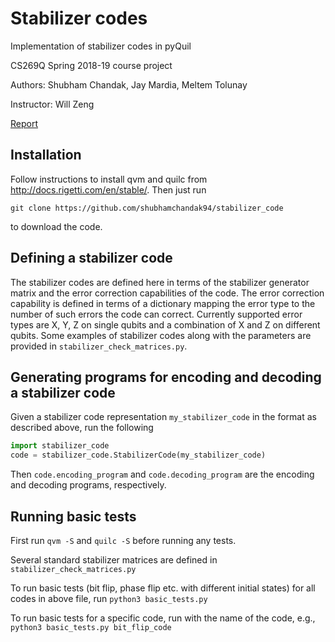 # Stabilizer codes
Implementation of stabilizer codes in pyQuil

CS269Q Spring 2018-19 course project

Authors: Shubham Chandak, Jay Mardia, Meltem Tolunay

Instructor: Will Zeng

[Report](https://github.com/shubhamchandak94/stabilizer_code/blob/master/stabilizer_code_report.pdf)

## Installation
Follow instructions to install qvm and quilc from http://docs.rigetti.com/en/stable/.
Then just run
```
git clone https://github.com/shubhamchandak94/stabilizer_code
```
to download the code.

## Defining a stabilizer code
The stabilizer codes are defined here in terms of the stabilizer generator matrix and the error correction capabilities of the code. The error correction capability is defined in terms of a dictionary mapping the error type to the number of such errors the code can correct. Currently supported error types are X, Y, Z on single qubits and a combination of X and Z on different qubits. Some examples of stabilizer codes along with the parameters are provided in `stabilizer_check_matrices.py`.

## Generating programs for encoding and decoding a stabilizer code
Given a stabilizer code representation `my_stabilizer_code` in the format as described above, run the following
```python
import stabilizer_code
code = stabilizer_code.StabilizerCode(my_stabilizer_code)
```

Then `code.encoding_program` and `code.decoding_program` are the encoding and decoding programs, respectively.

## Running basic tests
First run `qvm -S` and `quilc -S` before running any tests.

Several standard stabilizer matrices are defined in `stabilizer_check_matrices.py`

To run basic tests (bit flip, phase flip etc. with different initial states) for
all codes in above file, run
`
python3 basic_tests.py
`

To run basic tests for a specific code, run with the name of the code, e.g.,
`
python3 basic_tests.py bit_flip_code
`
